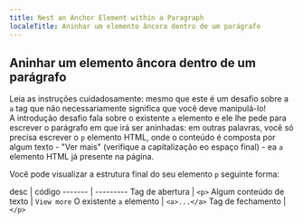 ```yaml
---
title: Nest an Anchor Element within a Paragraph
localeTitle: Aninhar um elemento âncora dentro de um parágrafo
---
```

## Aninhar um elemento âncora dentro de um parágrafo

Leia as instruções cuidadosamente: mesmo que este é um desafio sobre a `a` tag que não necessariamente significa que você deve manipulá-lo!  
A introdução desafio fala sobre o existente `a` elemento e ele lhe pede para escrever o parágrafo em que irá ser aninhadas: em outras palavras, você só precisa escrever o `p` elemento HTML, onde o conteúdo é composta por algum texto - "Ver mais" (verifique a capitalização eo espaço final) - ea `a` elemento HTML já presente na página.

Você pode visualizar a estrutura final do seu elemento `p` seguinte forma:

desc | código ------- | --------- Tag de abertura | `<p>` Algum conteúdo de texto | `View more` O existente `a` elemento | `<a>...</a>` Tag de fechamento | `</p>`